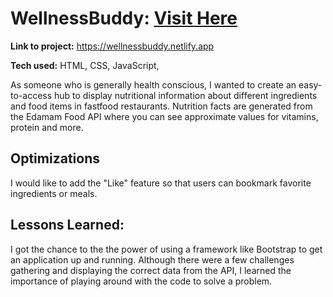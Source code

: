 



# WellnessBuddy: <a href="https://wellnessbuddy.netlify.app" target="_blank">Visit Here</a>
**Link to project:** https://wellnessbuddy.netlify.app <br>


**Tech used:** HTML, CSS, JavaScript, 

As someone who is generally health conscious, I wanted to create an easy-to-access hub to display nutritional information about different ingredients and food items in fastfood restaurants. Nutrition facts are generated from the Edamam Food API where you can see approximate values for vitamins, protein and more.



## Optimizations
I would like to add the "Like" feature so that users can bookmark favorite ingredients or meals.


## Lessons Learned:
I got the chance to the the power of using a framework like Bootstrap to get an application up and running. Although there were a few challenges gathering and displaying the correct data from the API, I learned the importance of playing around with the code to solve a problem.
